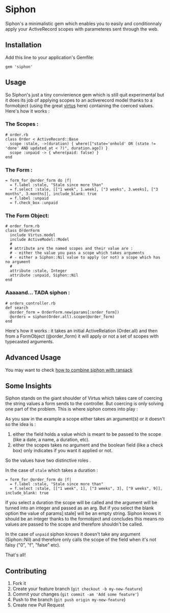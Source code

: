 # Siphon

Siphon's a minimalistic gem which enables you to easily and conditionnaly apply your ActiveRecord scopes with parameteres sent through the web.


## Installation

Add this line to your application's Gemfile:

    gem 'siphon'


## Usage

So Siphon's just a tiny convienience gem which is still quit experimental but it does its job of applying scopes to an activerecord model thanks to a formobject (using the great [virtus][1] here) containing the coerced values. 
Here's how it works :

### The Scopes :

    # order.rb
    class Order < ActiveRecord::Base
      scope :stale, ->(duration) { where(["state='onhold' OR (state != 'done' AND updated_at < ?)", duration.ago]) }
      scope :unpaid -> { where(paid: false) }
    end

### The Form :

    = form_for @order_form do |f|
      = f.label :stale, "Stale since more than"
      = f.select :stale, [["1 week", 1.week], ["3 weeks", 3.weeks], ["3 months", 3.months]], include_blank: true
      = f.label :unpaid
      = f.check_box :unpaid

### The Form Object:

    # order_form.rb
    class OrderForm
      include Virtus.model
      include ActiveModel::Model
      #
      # attribute are the named scopes and their value are : 
      # - either the value you pass a scope which takes arguments
      # - either a Siphon::Nil value to apply (or not) a scope which has no argument
      #
      attribute :stale, Integer
      attribute :unpaid, Siphon::Nil
    end


### Aaaaand... TADA siphon :

    # orders_controller.rb
    def search 
      @order_form = OrderForm.new(params[:order_form])
      @orders = siphon(Order.all).scope(@order_form)
    end

Here's how it works : it takes an initial ActiveRelation (Order.all) and then from a FormObject (@order_form) it will apply or not a set of scopes with typecasted arguments.


## Advanced Usage

You may want to check [how to combine siphon with ransack][2]


## Some Insights

Siphon stands on the giant shoulder of Virtus which takes care of coercing the string values a form sends to the controller. But coercing is only solving one part of the problem. This is where siphon comes into play :

As you saw in the example a scope either takes an argument(s) or it doesn't so the idea is :

1. either the field holds a value which is meant to be passed to the scope (like a date, a name, a duration, etc).
2. either the scopes takes no argument and the boolean field (like a check box) only indicates if you want it applied or not.

So the values have two distinctive roles .

In the case of `stale` which takes a duration :

    = form_for @order_form do |f|
      = f.label :stale, "Stale since more than"
      = f.select :stale, [["1 week", 1], ["3 weeks", 3], ["9 weeks", 9]], include_blank: true

If you select a duration the scope will be called and the argument will be turned into an integer and passed as an arg.
But if you select the blank option the value of params[:stale] will be an empty string. Siphon knows it should be an integer thanks to the formobject and concludes this means no values are passed to the scope and therefore shouldn't be called.

In the case of `unpaid` siphon knows it doesn't take any argument (Siphon::Nil) and therefore only calls the scope of the field when it's not falsy ("0", "f", "false" etc).

That's all!

## Contributing

1. Fork it
2. Create your feature branch (`git checkout -b my-new-feature`)
3. Commit your changes (`git commit -am 'Add some feature'`)
4. Push to the branch (`git push origin my-new-feature`)
5. Create new Pull Request

[1]: https://github.com/solnic/virtus
[2]: https://coderwall.com/p/4zz6ca
